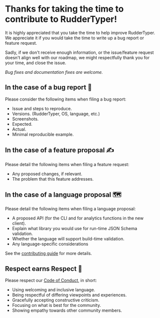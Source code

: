 # Thanks for taking the time to contribute to RudderTyper!

It is highly appreciated that you take the time to help improve RudderTyper.
We appreciate it if you would take the time to write up a bug report or feature request.

Sadly, if we don't receive enough information, or the issue/feature request doesn't
align well with our roadmap, we might respectfully thank you for your time, and close the issue.

_Bug fixes and documentation fixes are welcome._

## In the case of a bug report 🐞

Please consider the following items when filing a bug report:

* Issue and steps to reproduce.
* Versions. (RudderTyper, OS, language, etc.)
* Screenshots.
* Expected.
* Actual.
* Minimal reproducible example.

## In the case of a feature proposal ✍️

Please detail the following items when filing a feature request:

* Any proposed changes, if relevant.
* The problem that this feature addresses.

## In the case of a language proposal 🗺

Please detail the following items when filing a language proposal:

* A proposed API (for the CLI and for analytics functions in the new client).
* Explain what library you would use for run-time JSON Schema validation.
* Whether the language will support build-time validation.
* Any language-specific considerations

See the [contributing guide](CONTRIBUTING.md) for more details.

## Respect earns Respect 👏

Please respect our [Code of Conduct](CODE_OF_CONDUCT.md), in short:

* Using welcoming and inclusive language.
* Being respectful of differing viewpoints and experiences.
* Gracefully accepting constructive criticism.
* Focusing on what is best for the community.
* Showing empathy towards other community members.
